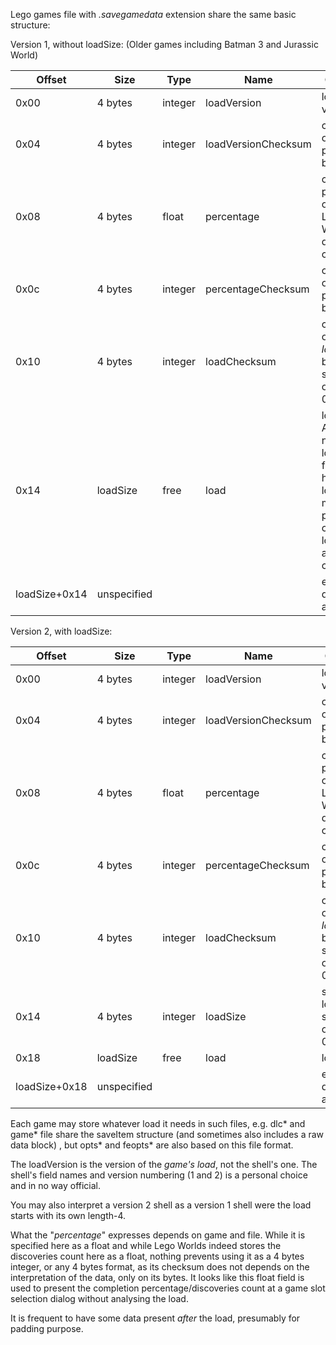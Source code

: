 Lego games file with *.savegamedata* extension share the same basic structure:

Version 1, without loadSize: (Older games including Batman 3 and  Jurassic World)

| **Offset**    | **Size**    | **Type** | **Name**            | **Comment**                                                  |
| ------------- | ----------- | -------- | ------------------- | ------------------------------------------------------------ |
| 0x00          | 4 bytes     | integer  | loadVersion         | load version                                                 |
| 0x04          | 4 bytes     | integer  | loadVersionChecksum | checksum of the four preceding bytes                         |
| 0x08          | 4 bytes     | float    | percentage          | completion percentage or, for Lego Worlds, discoveries count |
| 0x0c          | 4 bytes     | integer  | percentageChecksum  | checksum of the four preceding bytes                         |
| 0x10          | 4 bytes     | integer  | loadChecksum        | checksum of the *loadSize* bytes starting at offset 0x14     |
| 0x14          | loadSize    | free     | load                | load data. As there is no loadSize field in header, load data must be parsed to compute loadSize and checksum |
| loadSize+0x14 | unspecified |          |                     | extraneous data allowed                                      |



Version 2, with loadSize:

| **Offset**    | **Size**    | **Type** | **Name**            | **Comment**                                                  |
| ------------- | ----------- | -------- | ------------------- | ------------------------------------------------------------ |
| 0x00          | 4 bytes     | integer  | loadVersion         | load version                                                 |
| 0x04          | 4 bytes     | integer  | loadVersionChecksum | checksum of the four preceding bytes                         |
| 0x08          | 4 bytes     | float    | percentage          | completion percentage or, for Lego Worlds, discoveries count |
| 0x0c          | 4 bytes     | integer  | percentageChecksum  | checksum of the four preceding bytes                         |
| 0x10          | 4 bytes     | integer  | loadChecksum        | checksum of the *loadSize* bytes starting at offset 0x18     |
| 0x14          | 4 bytes     | integer  | loadSize            | size of load data starting at offset 0x18                    |
| 0x18          | loadSize    | free     | load                | load data                                                    |
| loadSize+0x18 | unspecified |          |                     | extraneous data allowed                                      |



Each game may store whatever load it needs in such files, e.g. dlc* and game* file share the saveItem structure (and sometimes also includes a raw data block) , but opts* and feopts* are also based on this file format.

The loadVersion is the version of the *game's load*, not the shell's one. The shell's field names and version numbering (1 and 2) is a personal choice and in no way official.

You may also interpret a version 2 shell as a version 1 shell were the load starts with its own length-4.

What the "*percentage*" expresses depends on game and file. While it is specified here as a float and while Lego Worlds indeed stores the discoveries count here as a float, nothing prevents using it as a 4 bytes integer, or any 4 bytes format, as its checksum does not depends on the interpretation of the data, only on its bytes. It looks like this float field is used to present the completion percentage/discoveries count at a game slot selection dialog without analysing the load.

It is frequent to have some data present *after* the load, presumably for padding purpose.
